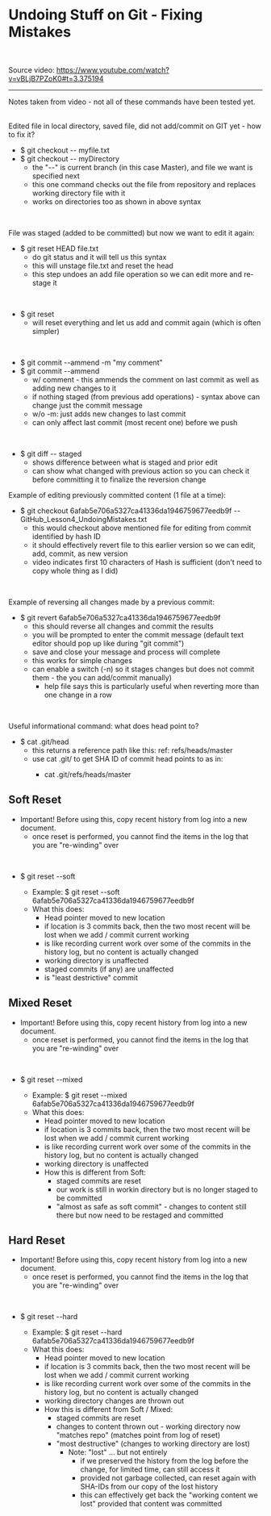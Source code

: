 
# Undoing Stuff on Git - Fixing Mistakes
<br/>

Source video: https://www.youtube.com/watch?v=vBLjB7PZoK0#t=3.375194

----
Notes taken from video - not all of these commands have been tested yet.
<br/>
<br/>

Edited file in local directory, saved file, did not add/commit on GIT yet - how to fix it?
- $ git checkout -- myfile.txt
- $ git checkout -- myDirectory
  - the "--" is current branch (in this case Master), and file we want is specified next
  - this one command checks out the file from repository and replaces working directory file with it
  - works on directories too as shown in above syntax
<br/>

File was staged (added to be committed) but now we want to edit it again:
- $ git reset HEAD file.txt
  - do git status and it will tell us this syntax
  - this will unstage file.txt and reset the head 
  - this step undoes an add file operation so we can edit more and re-stage it
<br/>

- $ git reset
  - will reset everything and let us add and commit again (which is often simpler)
<br/>

- $ git commit --ammend -m "my comment"
- $ git commit --ammend
  - w/ comment - this ammends the comment on last commit as well as adding new changes to it
  - if nothing staged (from previous add operations) - syntax above can change just the commit message
  - w/o -m: just adds new changes to last commit
  - can only affect last commit (most recent one) before we push
<br/>

- $ git diff -- staged
  - shows difference between what is staged and prior edit
  - can show what changed with previous action so you can check it before committing it to finalize the reversion change
  

Example of editing previously committed content (1 file at a time):  
- $ git checkout 6afab5e706a5327ca41336da1946759677eedb9f -- GitHub_Lesson4_UndoingMistakes.txt
  - this would checkout above mentioned file for editing from commit identified by hash ID
  - it should effectively revert file to this earlier version so we can edit, add, commit, as new version
  - video indicates first 10 characters of Hash is sufficient (don't need to copy whole thing as I did)
<br/>

Example of reversing all changes made by a previous commit:  
- $ git revert 6afab5e706a5327ca41336da1946759677eedb9f 
  - this should reverse all changes and commit the results
  - you will be prompted to enter the commit message (default text editor should pop up like during "git commit")
  - save and close your message and process will complete
  - this works for simple changes
  - can enable a switch (-n) so it stages changes but does not commit them - the you can add/commit manually)
    - help file says this is particularly useful when reverting more than one change in a row 
<br/>

Useful informational command:  what does head point to?
- $ cat .git/head
  - this returns a reference path like this:  ref: refs/heads/master
  - use cat .git/<ref path> to get SHA ID of commit head points to as in:
    - cat .git/refs/heads/master

## Soft Reset
- Important! Before using this, copy recent history from log into a new document.
  - once reset is performed, you cannot find the items in the log that you are "re-winding" over
<br/>

- $ git reset --soft <SHA ID for commit to reset back to>
  - Example:  $ git reset --soft 6afab5e706a5327ca41336da1946759677eedb9f
  - What this does:  
    - Head pointer moved to new location
	- if location is 3 commits back, then the two most recent will be lost when we add / commit current working
	- is like recording current work over some of the commits in the history log, but no content is actually changed
	- working directory is unaffected
	- staged commits (if any) are unaffected
	- is "least destrictive" commit

## Mixed Reset
- Important! Before using this, copy recent history from log into a new document.
  - once reset is performed, you cannot find the items in the log that you are "re-winding" over
<br/>

- $ git reset --mixed <SHA ID for commit to reset back to>
  - Example:  $ git reset --mixed 6afab5e706a5327ca41336da1946759677eedb9f
  - What this does:  
    - Head pointer moved to new location
	- if location is 3 commits back, then the two most recent will be lost when we add / commit current working
	- is like recording current work over some of the commits in the history log, but no content is actually changed
	- working directory is unaffected
	- How this is different from Soft:  
	  - staged commits are reset  
	  - our work is still in workin directory but is no longer staged to be committed
	  - "almost as safe as soft commit" - changes to content still there but now need to be restaged and committed

## Hard Reset
- Important! Before using this, copy recent history from log into a new document.
  - once reset is performed, you cannot find the items in the log that you are "re-winding" over
<br/>

- $ git reset --hard <SHA ID for commit to reset back to>
  - Example:  $ git reset --hard 6afab5e706a5327ca41336da1946759677eedb9f
  - What this does:  
    - Head pointer moved to new location
	- if location is 3 commits back, then the two most recent will be lost when we add / commit current working
	- is like recording current work over some of the commits in the history log, but no content is actually changed
	- working directory changes are thrown out
	- How this is different from Soft / Mixed:  
	  - staged commits are reset  
	  - changes to content thrown out - working directory now "matches repo" (matches point from log of reset)
	  - "most destructive" (changes to working directory are lost)
	    - Note:  "lost" ... but not entirely 
		  - if we preserved the history from the log before the change, for limited time, can still access it
		  - provided not garbage collected, can reset again with SHA-IDs from our copy of the lost history
		  - this can effectively get back the "working content we lost" provided that content was committed 
	



